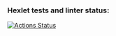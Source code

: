 ### Hexlet tests and linter status:
[![Actions Status](https://github.com/VoroshilovYuri/frontend-project-44/workflows/hexlet-check/badge.svg)](https://github.com/VoroshilovYuri/frontend-project-44/actions)